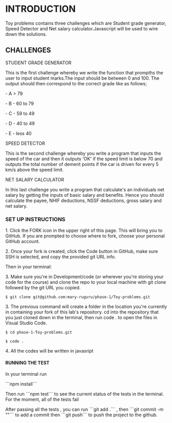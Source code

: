 <H1>INTRODUCTION</H1>
Toy problems contains three challenges which are Student grade generator, Speed Detector and Net salary calculator.Javascript will be used to wire down the solutions.

<h2>CHALLENGES</h2>
 STUDENT GRADE GENERATOR
<P>This is the first challenge whereby we write the function that prompths the user to input student marks.The input should be between 0 and 100. The output should then correspond to the correct grade like as follows;</P>
<p> - A > 79</p>
<p> - B - 60 to 79</p>
<p> - C - 59 to 49</p>
<p> - D - 40 to 49</p>
<p> - E - less 40</p>


SPEED DETECTOR
<p>This is the second challenge whereby you write a program that inputs the speed of the car and then it outputs 'OK' if the speed limit is below 70 and outputs the total number of demerit points if the car is driven for every 5 km/s above the speed limit.</p> 

NET SALARY CALCULATOR
<p>In this last challenge you write a program that calculate's an individuals net salary by getting the inputs of basic salary and benefits. Hence you should calculate the payee, NHIF deductions, NSSF deductions, gross salary and net salary.</p>

<h3>SET UP INSTRUCTIONS</h3>
<p>1. Click the FORK icon in the upper right of this page. This will bring you to GitHub. If you are prompted to choose where to fork, choose your personal GitHub account.</p>
<p>2. Once your fork is created, click the Code button in GitHub, make sure SSH is selected, and copy the provided git URL info.</p>
Then in your terminal:
<p>3. Make sure you're in Development/code (or wherever you're storing your code for the course) and clone the repo to your local machine with git clone followed by the git URL you copied.</p>

```$ git clone git@github.com:mary-ruguru/phase-1/Toy-problems.git```
<p>3. The previous command will create a folder in the location you're currently in containing your fork of this lab's repository. cd into the repository that you just cloned down in the terminal, then run code . to open the files in Visual Studio Code.</p>

```$ cd phase-1-Toy-problems.git```

```$ code .```
<p>4. All the codes will  be written in javasript</p>

<h4> RUNNING THE TEST</h4>
<p> In your terminal run </p>
```npm install```
<p> Then run ```npm test``` to see the current status of the tests in the terminal. For the moment, all of the tests fail</p>
<p> After passing all the tests , you can run ```git add .``` , then ```git commit -m ""``` to add a  commit then ```git push``` to push the project to the github.


